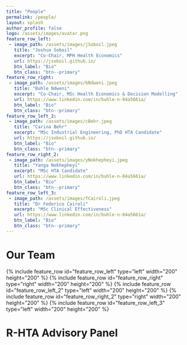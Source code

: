 ```yaml
---
title: "People"
permalink: /people/
layout: splash
author_profile: false
logo: /assets/images/avatar.png
feature_row_left:
 - image_path: /assets/images/jSoboil.jpeg
   title: "Joshua Soboil"
   excerpt: "Co-Chair, MPH Health Economics"
   url: https://jsoboil.github.io/
   btn_label: "Bio"
   btn_class: "btn--primary"
feature_row_right:
 - image_path: /assets/images/bNdweni.jpeg
   title: "Buhle Ndweni"
   excerpt: "Co-Chair, MSc Health Economics & Decision Modelling"
   url: https://www.linkedin.com/in/buhle-n-04a5661a/
   btn_label: "Bio"
   btn_class: "btn--primary"
feature_row_left_2:
 - image_path: /assets/images/cBehr.jpeg
   title: "Carina Behr"
   excerpt: "MSc Industrial Engineering, PhD HTA Candidate"
   url: https://jsoboil.github.io/
   btn_label: "Bio"
   btn_class: "btn--primary"
feature_row_right_2:
 - image_path: /assets/images/yNokhepheyi.jpeg
   title: "Yanga Nokhepheyi"
   excerpt: "MSc HTA Candidate"
   url: https://www.linkedin.com/in/buhle-n-04a5661a/
   btn_label: "Bio"
   btn_class: "btn--primary"
feature_row_left_3:
 - image_path: /assets/images/fCairoli.jpeg
   title: "Dr Federico Cairoli"
   excerpt: "MSc Clinical Effectiveness"
   url: https://www.linkedin.com/in/buhle-n-04a5661a/
   btn_label: "Bio"
   btn_class: "btn--primary"
---
```

# Our Team
{% include feature_row id="feature_row_left" type="left" width="200" height="200" %}
{% include feature_row id="feature_row_right" type="right" width="200" height="200" %}
{% include feature_row id="feature_row_left_2" type="left" width="200" height="200" %}
{% include feature_row id="feature_row_right_2" type="right" width="200" height="200" %}
{% include feature_row id="feature_row_left_3" type="left" width="200" height="200" %}

# R-HTA Advisory Panel
